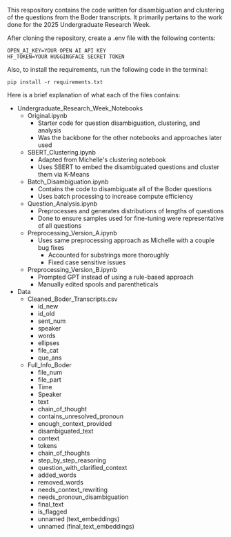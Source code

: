 This respository contains the code written for disambiguation and clustering of the questions from the Boder transcripts.
It primarily pertains to the work done for the 2025 Undergraduate Research Week.

After cloning the repository, create a .env file with the following contents:
```
OPEN_AI_KEY=YOUR OPEN AI API KEY
HF_TOKEN=YOUR HUGGINGFACE SECRET TOKEN
```

Also, to install the requirements, run the following code in the terminal:
```
pip install -r requirements.txt
```

Here is a brief explanation of what each of the files contains:
- Undergraduate_Research_Week_Notebooks
    - Original.ipynb
        - Starter code for question disambiguation, clustering, and analysis
        - Was the backbone for the other notebooks and approaches later used
    - SBERT_Clustering.ipynb
        - Adapted from Michelle's clustering notebook
        - Uses SBERT to embed the disambiguated questions and cluster them via K-Means
    - Batch_Disambiguation.ipynb
        - Contains the code to disambiguate all of the Boder questions
        - Uses batch processing to increase compute efficiency
    - Question_Analysis.ipynb
        - Preprocesses and generates distributions of lengths of questions
        - Done to ensure samples used for fine-tuning were representative of all questions
    - Preprocessing_Version_A.ipynb
        - Uses same preprocessing approach as Michelle with a couple bug fixes
            - Accounted for substrings more thoroughly
            - Fixed case sensitive issues
    - Preprocessing_Version_B.ipynb
        - Prompted GPT instead of using a rule-based approach
        - Manually edited spools and parentheticals
- Data
    - Cleaned_Boder_Transcripts.csv
        - id_new
        - id_old
        - sent_num
        - speaker
        - words
        - ellipses
        - file_cat
        - que_ans
    - Full_Info_Boder
        - file_num	
        - file_part	
        - Time	
        - Speaker	
        - text	
        - chain_of_thought	
        - contains_unresolved_pronoun	
        - enough_context_provided	
        - disambiguated_text	
        - context	
        - tokens	
        - chain_of_thoughts	
        - step_by_step_reasoning	
        - question_with_clarified_context	
        - added_words	
        - removed_words	
        - needs_context_rewriting	
        - needs_pronoun_disambiguation	
        - final_text	
        - is_flagged		
        - unnamed (text_embeddings)
        - unnamed (final_text_embeddings)